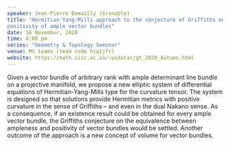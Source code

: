 ```yaml
---
speaker: Jean-Pierre Demailly (Grenoble) 
title: "Hermitian-Yang-Mills approach to the conjecture of Griffiths on the
positivity of ample vector bundles"
date: 16 November, 2020
time: 4:00 pm
series: "Geometry & Topology Seminar"
venue: MS teams (team code hiq1jfr)
website: https://math.iisc.ac.in/~vvdatar/gt_2020_Autumn.html
---
```


Given a vector bundle of arbitrary rank with ample determinant line
bundle on a projective manifold, we propose a new elliptic system of
differential equations of Hermitian-Yang-Mills type for the curvature
tensor. The system is designed so that solutions provide Hermitian
metrics with positive curvature in the sense of Griffiths – and even
in the dual Nakano sense. As a consequence, if an existence result
could be obtained for every ample vector bundle, the Griffiths
conjecture on the equivalence between ampleness and positivity of
vector bundles would be settled. Another outcome of the approach is a
new concept of volume for vector bundles.
